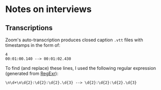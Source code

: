 # Notes on interviews

## Transcriptions

Zoom's auto-transcription produces closed caption `.vtt` files with timestamps in the form of: 

```
4
00:01:00.140 --> 00:01:02.430
```

To find (and replace) these lines, I used the following regular expression (generated from [RegExr](https://regexr.com)):

```
\n\d+\n\d{2}:\d{2}:\d{2}.\d{3} --> \d{2}:\d{2}:\d{2}.\d{3}
```